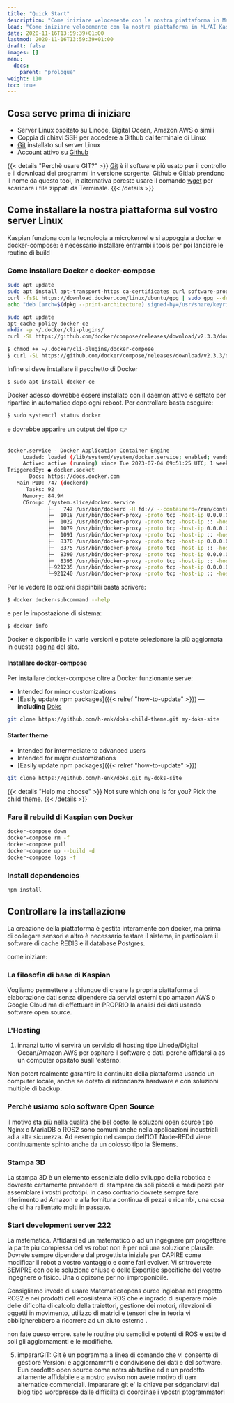 ```yaml
---
title: "Quick Start"
description: "Come iniziare velocemente con la nostra piattaforma in Machine Learning Kaspian."
lead: "Come iniziare velocemente con la nostra piattaforma in ML/AI Kaspian"
date: 2020-11-16T13:59:39+01:00
lastmod: 2020-11-16T13:59:39+01:00
draft: false
images: []
menu:
  docs:
    parent: "prologue"
weight: 110
toc: true
---
```


## Cosa serve prima di iniziare

- Server Linux ospitato su Linode, Digital Ocean, Amazon AWS o simili
- Coppia di chiavi SSH per accedere a Github dal terminale di Linux
- [Git](https://git-scm.com/) installato sul server Linux 
- Account attivo su [Github](https://www.github.com/)

{{< details "Perchè usare GIT?" >}}
<a href="https://www.robotdazero.it/blog/perch%C3%A8-usare-il-programma-git/" target="_blank" rel="noopener">Git</a> è il software più usato per il controllo e il download dei programmi in versione sorgente. Github e Gitlab prendono il nome da questo tool, in alternativa poreste usare  il comando <a href="https://en.wikipedia.org/wiki/Wget" target="_blank" rel="noopener">wget</a> per scaricare i file zippati da Terminale.
{{< /details >}}


## Come installare la nostra piattaforma sul vostro server Linux

Kaspian funziona con la tecnologia a microkernel e si appoggia a docker e docker-compose: è necessario installare entrambi i tools per poi lanciare le routine di build

### Come installare Docker e docker-compose

```bash
sudo apt update
sudo apt install apt-transport-https ca-certificates curl software-properties-common`
curl -fsSL https://download.docker.com/linux/ubuntu/gpg | sudo gpg --dearmor -o /usr/share/keyrings/docker-archive-keyring.gpg
echo "deb [arch=$(dpkg --print-architecture) signed-by=/usr/share/keyrings/docker-archive-keyring.gpg] https://download.docker.com/linux/ubuntu $(lsb_release -cs) stable" | sudo tee /etc/apt/sources.list.d/docker.list > /dev/null
```

```bash
sudo apt update
apt-cache policy docker-ce
mkdir -p ~/.docker/cli-plugins/
curl -SL https://github.com/docker/compose/releases/download/v2.3.3/docker-compose-linux-x86_64 -o ~/.docker/cli-plugins/docker-composee
```

```bash
$ chmod +x ~/.docker/cli-plugins/docker-compose
$ curl -SL https://github.com/docker/compose/releases/download/v2.3.3/docker-compose-linux-x86_64 -o ~/.docker/cli-plugins/docker-composee
```
Infine si deve installare il pacchetto di Docker

```bash
$ sudo apt install docker-ce
```

Docker adesso dovrebbe essere installato con il daemon attivo e settato per ripartire in automatico dopo ogni reboot. Per controllare basta eseguire: 

```bash
$ sudo systemctl status docker
```

e dovrebbe apparire un output del tipo 👉

```bash

docker.service - Docker Application Container Engine
     Loaded: loaded (/lib/systemd/system/docker.service; enabled; vendor preset: enabled)
     Active: active (running) since Tue 2023-07-04 09:51:25 UTC; 1 weeks 0 days ago
TriggeredBy: ● docker.socket
       Docs: https://docs.docker.com
   Main PID: 747 (dockerd)
      Tasks: 92
     Memory: 84.9M
     CGroup: /system.slice/docker.service
             ├─   747 /usr/bin/dockerd -H fd:// --containerd=/run/containerd/containerd.sock
             ├─  1018 /usr/bin/docker-proxy -proto tcp -host-ip 0.0.0.0 -host-port 9000 -container-ip 172.19.0.2 -container-port 9000
             ├─  1022 /usr/bin/docker-proxy -proto tcp -host-ip :: -host-port 9000 -container-ip 172.19.0.2 -container-port 9000
             ├─  1079 /usr/bin/docker-proxy -proto tcp -host-ip 0.0.0.0 -host-port 8004 -container-ip 172.19.0.2 -container-port 8004
             ├─  1091 /usr/bin/docker-proxy -proto tcp -host-ip :: -host-port 8004 -container-ip 172.19.0.2 -container-port 8004
             ├─  8370 /usr/bin/docker-proxy -proto tcp -host-ip 0.0.0.0 -host-port 443 -container-ip 172.18.0.8 -container-port 443
             ├─  8375 /usr/bin/docker-proxy -proto tcp -host-ip :: -host-port 443 -container-ip 172.18.0.8 -container-port 443
             ├─  8390 /usr/bin/docker-proxy -proto tcp -host-ip 0.0.0.0 -host-port 80 -container-ip 172.18.0.8 -container-port 80
             ├─  8395 /usr/bin/docker-proxy -proto tcp -host-ip :: -host-port 80 -container-ip 172.18.0.8 -container-port 80
             ├─921235 /usr/bin/docker-proxy -proto tcp -host-ip 0.0.0.0 -host-port 8005 -container-ip 172.18.0.11 -container-port 8005
             └─921240 /usr/bin/docker-proxy -proto tcp -host-ip :: -host-port 8005 -container-ip 172.18.0.11 -container-port 8005" />}}
```


Per le vedere le opzioni dispinbili basta scrivere:
```bash
$ docker docker-subcommand --help
```

e per le impostazione di sistema:
```bash
$ docker info
```

Docker è disponibile in varie versioni e potete selezionare la più aggiornata in questa [pagina](https://docs.docker.com/engine/release-notes/23.0/) del sito. 

#### Installare docker-compose

Per installare docker-compose oltre a Docker funzionante serve:

- Intended for minor customizations
- [Easily update npm packages]({{< relref "how-to-update" >}}) — __including__ [Doks](https://www.npmjs.com/package/@hyas/doks)

```bash
git clone https://github.com/h-enk/doks-child-theme.git my-doks-site
```

#### Starter theme

- Intended for intermediate to advanced users
- Intended for major customizations
- [Easily update npm packages]({{< relref "how-to-update" >}})

```bash
git clone https://github.com/h-enk/doks.git my-doks-site
```

{{< details "Help me choose" >}}
Not sure which one is for you? Pick the child theme.
{{< /details >}}

### Fare il rebuild di Kaspian con Docker

```bash
docker-compose down
docker-compose rm -f
docker-compose pull
docker-compose up --build -d
docker-compose logs -f
```

### Install dependencies

```bash
npm install
```

## Controllare la installazione

La creazione della piattaforma è gestita interamente con docker, ma prima di collegare sensori e altro è necessario testare il sistema, in particolare il software di cache REDIS e il database Postgres.


come iniziare:


### La filosofia di base di Kaspian
Vogliamo permettere a chiunque di creare la propria piattaforma di elaborazione dati senza dipendere da servizi esterni tipo amazon AWS o Google Cloud ma di effettuare in PROPRIO la analisi dei dati usando software open source.

### L'Hosting
1. innanzi tutto vi servirà un servizio di hosting tipo Linode/Digital Ocean/Amazon AWS per ospitare il software e dati.
perche affidarsi a as un computer opsitato suall 'esterno:

Non potert realmente garantire la continuita della piattaforma usando un computer locale, anche se dotato di ridondanza hardware e con soluzioni multiple di backup.

### Perchè usiamo solo software Open Source
il motivo sta più nella qualità che bel costo: le soluzoni open source tipo Nginx o MariaDB o ROS2 sono comuni anche nella applicazioni industriali ad a alta sicurezza. Ad eesempio nel campo dell'IOT Node-REDd viene continuamente spinto anche da un colosso tipo la Siemens.

### Stampa 3D
La stampa 3D è un elemento esseniziale dello sviluppo della robotica e dovreste certamente prevedere di stampare da soli piccoli e medi pezzi per assemblare i vostri prototipi. in caso contrario dovrete sempre fare riferimento ad Amazon e alla fornitura continua di pezzi e ricambi, una cosa che ci ha rallentato molti in passato.

### Start development server 222
La matematica.
Affidarsi ad un matematico o ad un ingegnere prr progettare la parte piu complessa del vs robot non è per noi una soluzione plausile:
Dovrete sempre dipendere dal progettista iniziale per CAPIRE come modificar il robot a vostro vantaggio e come farl evolver.
 Vi sritroverete SEMPRE con delle soluzione chiuse e delle Expertise specifiche del vostro ingegnere o fisico. Una o opizone per noi improponibile.


Consigliamo invede di usare Matematicaopens ource inglobaa nel progetto ROS2 e nei prodotti dell ecosiistema ROS che e ingrado di superare mole delle dificolta di calcolo della traiettori, gestione dei motori, rilevzioni di oggetti in movimento, utilizzo di matrici e tensori che in teoria vi obbligherebbero a ricorrere ad un aiuto esterno .

non fate queso errore. sate le routine piu semolici e potenti di ROS e estite d soli gli aggiornamenti e le modifiche.

5. impararGIT:
Git è un pogramma a linea di comando che vi consente di gestiore Versioni e aggiornamrnti e condivisone dei dati e del software.
Eun prodotto open source come notrs abitudine ed e un prodotto altamente affidabile e a nostro avviso non avete motivo di uarr alternatice commerciali.
 impararare git e' la chiave per sdganciarvi dai blog tipo wordpresse dalle difficilta di coordinae i vpostri ptogrammatori





